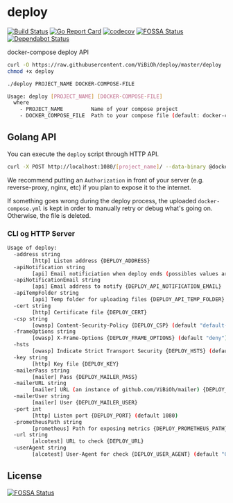 # deploy

[![Build Status](https://travis-ci.org/ViBiOh/deploy.svg?branch=master)](https://travis-ci.org/ViBiOh/deploy)
[![Go Report Card](https://goreportcard.com/badge/github.com/ViBiOh/deploy)](https://goreportcard.com/report/github.com/ViBiOh/deploy)
[![codecov](https://codecov.io/gh/ViBiOh/deploy/branch/master/graph/badge.svg)](https://codecov.io/gh/ViBiOh/deploy)
[![FOSSA Status](https://app.fossa.io/api/projects/git%2Bgithub.com%2FViBiOh%2Fdeploy.svg?type=shield)](https://app.fossa.io/projects/git%2Bgithub.com%2FViBiOh%2Fdeploy?ref=badge_shield)
[![Dependabot Status](https://api.dependabot.com/badges/status?host=github&repo=ViBiOh/deploy)](https://dependabot.com)

docker-compose deploy API

```bash
curl -O https://raw.githubusercontent.com/ViBiOh/deploy/master/deploy
chmod +x deploy

./deploy PROJECT_NAME DOCKER-COMPOSE-FILE
```

```bash
Usage: deploy [PROJECT_NAME] [DOCKER-COMPOSE-FILE]
  where
    - PROJECT_NAME         Name of your compose project
    - DOCKER_COMPOSE_FILE  Path to your compose file (default: docker-compose.yml in current dir)
```

## Golang API

You can execute the `deploy` script through HTTP API.

```bash
curl -X POST http://localhost:1080/[project_name]/ --data-binary @docker-compose.yml
```

We recommend putting an `Authorization` in front of your server (e.g. reverse-proxy, nginx, etc) if you plan to expose it to the internet.

If something goes wrong during the deploy process, the uploaded `docker-compose.yml` is kept in order to manually retry or debug what's going on. Otherwise, the file is deleted.

### CLI og HTTP Server

```bash
Usage of deploy:
  -address string
        [http] Listen address {DEPLOY_ADDRESS}
  -apiNotification string
        [api] Email notificiation when deploy ends (possibles values ares 'never', 'onError', 'all') {DEPLOY_API_NOTIFICATION} (default "onError")
  -apiNotificationEmail string
        [api] Email address to notify {DEPLOY_API_NOTIFICATION_EMAIL}
  -apiTempFolder string
        [api] Temp folder for uploading files {DEPLOY_API_TEMP_FOLDER} (default "/tmp")
  -cert string
        [http] Certificate file {DEPLOY_CERT}
  -csp string
        [owasp] Content-Security-Policy {DEPLOY_CSP} (default "default-src 'self'; base-uri 'self'")
  -frameOptions string
        [owasp] X-Frame-Options {DEPLOY_FRAME_OPTIONS} (default "deny")
  -hsts
        [owasp] Indicate Strict Transport Security {DEPLOY_HSTS} (default true)
  -key string
        [http] Key file {DEPLOY_KEY}
  -mailerPass string
        [mailer] Pass {DEPLOY_MAILER_PASS}
  -mailerURL string
        [mailer] URL (an instance of github.com/ViBiOh/mailer) {DEPLOY_MAILER_URL}
  -mailerUser string
        [mailer] User {DEPLOY_MAILER_USER}
  -port int
        [http] Listen port {DEPLOY_PORT} (default 1080)
  -prometheusPath string
        [prometheus] Path for exposing metrics {DEPLOY_PROMETHEUS_PATH} (default "/metrics")
  -url string
        [alcotest] URL to check {DEPLOY_URL}
  -userAgent string
        [alcotest] User-Agent for check {DEPLOY_USER_AGENT} (default "Golang alcotest")
```

## License

[![FOSSA Status](https://app.fossa.io/api/projects/git%2Bgithub.com%2FViBiOh%2Fdeploy.svg?type=large)](https://app.fossa.io/projects/git%2Bgithub.com%2FViBiOh%2Fdeploy?ref=badge_large)
